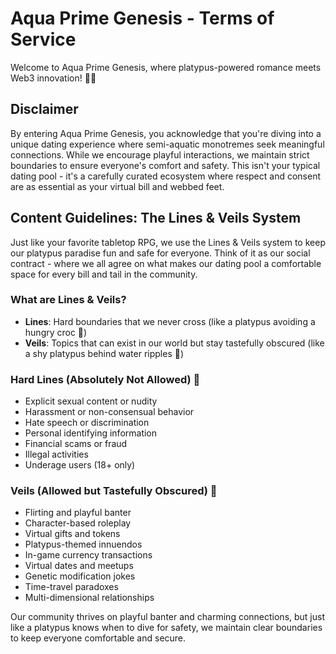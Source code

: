 # Aqua Prime Genesis - Terms of Service

Welcome to Aqua Prime Genesis, where platypus-powered romance meets Web3 innovation! 🦆✨

## Disclaimer
By entering Aqua Prime Genesis, you acknowledge that you're diving into a unique dating experience where semi-aquatic monotremes seek meaningful connections. While we encourage playful interactions, we maintain strict boundaries to ensure everyone's comfort and safety. This isn't your typical dating pool - it's a carefully curated ecosystem where respect and consent are as essential as your virtual bill and webbed feet.

## Content Guidelines: The Lines & Veils System

Just like your favorite tabletop RPG, we use the Lines & Veils system to keep our platypus paradise fun and safe for everyone. Think of it as our social contract - where we all agree on what makes our dating pool a comfortable space for every bill and tail in the community.

### What are Lines & Veils?
- **Lines**: Hard boundaries that we never cross (like a platypus avoiding a hungry croc 🐊)
- **Veils**: Topics that can exist in our world but stay tastefully obscured (like a shy platypus behind water ripples 💫)

### Hard Lines (Absolutely Not Allowed) 🚫
- Explicit sexual content or nudity
- Harassment or non-consensual behavior
- Hate speech or discrimination
- Personal identifying information
- Financial scams or fraud
- Illegal activities
- Underage users (18+ only)

### Veils (Allowed but Tastefully Obscured) 🌟
- Flirting and playful banter
- Character-based roleplay
- Virtual gifts and tokens
- Platypus-themed innuendos
- In-game currency transactions
- Virtual dates and meetups
- Genetic modification jokes
- Time-travel paradoxes
- Multi-dimensional relationships

Our community thrives on playful banter and charming connections, but just like a platypus knows when to dive for safety, we maintain clear boundaries to keep everyone comfortable and secure. 